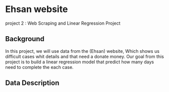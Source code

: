 # Ehsan website
project 2 : Web Scraping and Linear Regression Project
## Background
In this project, we will use data from the (Ehsan) website, Which shows us difficult cases whit details and that need a donate money. Our goal from this project is to build a linear regression model that predict how many days need to complete the each case.
## Data Description 
